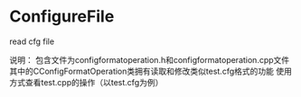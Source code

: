 # ConfigureFile
read cfg file


说明：
	包含文件为configformatoperation.h和configformatoperation.cpp文件
	其中的CConfigFormatOperation类拥有读取和修改类似test.cfg格式的功能
	使用方式查看test.cpp的操作（以test.cfg为例）
